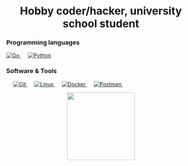 <h1 align="center">Hobby coder/hacker, university school student</h1>

### Programming languages

<p align="left"> 
    <a href="https://go.dev/">
        <img alt="Go" src="https://img.shields.io/badge/Go-6AD7E5?style=for-the-badge&logo=go&logoColor=white"/>
    </a>
    &emsp;
    <a href="https://python.org/">
        <img alt="Python" src="https://img.shields.io/badge/Python-3671A3?style=for-the-badge&logo=python&logoColor=yellow"/>
    </a>
</p>

 ### Software & Tools
 
<p>
  &emsp;
    <a href="https://git-scm.com/">
        <img alt="Git" src="https://img.shields.io/badge/Git-F05032?style=for-the-badge&logo=git&logoColor=white">
    </a>
  &emsp;
    <a href="https://www.linux.org/">
        <img alt="Linux" src="https://img.shields.io/badge/Linux-FCC624?style=for-the-badge&logo=linux&logoColor=black">
    </a>
    &emsp;
    <a href="https://www.docker.com/">
        <img alt="Docker" src="https://img.shields.io/badge/Docker-2CA5E0?style=for-the-badge&logo=docker&logoColor=white">
    </a>
     &emsp;
    <a href="https://www.postman.com/">
        <img alt="Postman" src="https://img.shields.io/badge/Postman-FF6C37?style=for-the-badge&logo=Postman&logoColor=white">
    </a>
    &emsp;
    &emsp;
    
</p>

<p align="center">
    <a href="https://github.com/karak1974">
        <img height="180em" src="https://github-readme-stats-eight-theta.vercel.app/api/top-langs/?username=karak1974&theme=onedark&layout=compact"/>
    </a>
</p>


